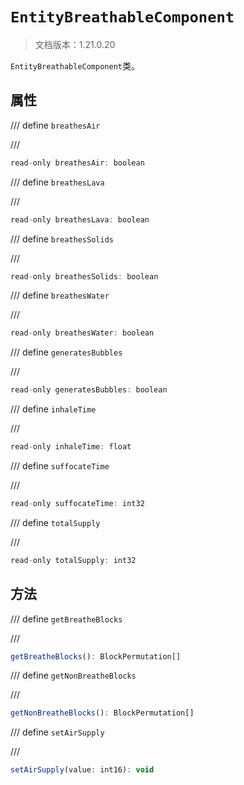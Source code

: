 # `EntityBreathableComponent`

> 文档版本：1.21.0.20

`EntityBreathableComponent`类。

## 属性

/// define
`breathesAir`


///

```js
read-only breathesAir: boolean
```


/// define
`breathesLava`


///

```js
read-only breathesLava: boolean
```


/// define
`breathesSolids`


///

```js
read-only breathesSolids: boolean
```


/// define
`breathesWater`


///

```js
read-only breathesWater: boolean
```


/// define
`generatesBubbles`


///

```js
read-only generatesBubbles: boolean
```


/// define
`inhaleTime`


///

```js
read-only inhaleTime: float
```


/// define
`suffocateTime`


///

```js
read-only suffocateTime: int32
```


/// define
`totalSupply`


///

```js
read-only totalSupply: int32
```


## 方法

/// define
`getBreatheBlocks`


///

```js
getBreatheBlocks(): BlockPermutation[]
```


/// define
`getNonBreatheBlocks`


///

```js
getNonBreatheBlocks(): BlockPermutation[]
```


/// define
`setAirSupply`


///

```js
setAirSupply(value: int16): void
```

